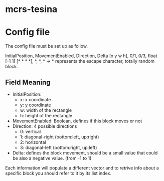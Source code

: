 # mcrs-tesina

# Config file
The config file must be set up as follow.

InitialPosition, MovementEnabled, Direction, Delta
[x y w h], 0/1, 0/3, float [-1 1]
[* * * *], *, *, * -> * represents the escape character, totally random block.

## Field Meaning
- InitialPosition: 
    - x: x coordinate
    - y: y coordinate
    - w: width of the rectangle
    - h: height of the rectangle
- MovementEnabled: Boolean, defines if this block moves or not
- Direction: 4 possible directions
    - 0: vertical
    - 1: diagonal-right (bottom:left, up:right)
    - 2: horizontal
    - 3: diagonal-left (bottom:right, up:left)
- Delta: defines the block movement, should be a small value that could be also a negative value. (from -1 to 1) 

Each information will populate a different vector and to retrive info about a specific block you should refer to it by its list index.